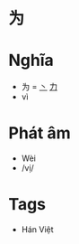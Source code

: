 # 为

# Nghĩa
* 为 = [丶](丶.md) [力](力.md)
* vì

# Phát âm
* Wèi
*  /vị/

# Tags
* Hán Việt

<script>window.HANZI_FIELD='为';</script>
